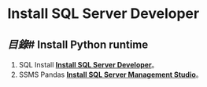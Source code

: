 # Install SQL Server Developer

## *目錄*# Install Python runtime
1.   SQL Install [**Install SQL Server Developer**](https://github.com/AdamXu23/Python/tree/main/Day01_Install_and_Create_Project)。
2.   SSMS Pandas [**Install SQL Server Management Studio**](https://github.com/AdamXu23/Python_Pandas/tree/main/Day02_Install_Pandas)。
